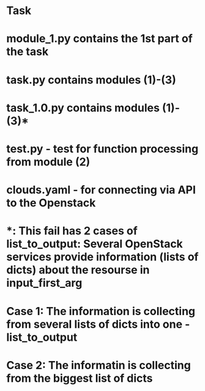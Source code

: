 # Task
# module_1.py contains the 1st part of the task
# task.py contains modules (1)-(3)
# task_1.0.py contains modules (1)-(3)*
# test.py - test for function processing from module (2)
# clouds.yaml - for connecting via API to the Openstack

# *: This fail has 2 cases of list_to_output: Several OpenStack services provide information (lists of dicts) about the resourse in input_first_arg 
# Case 1: The information is collecting from several lists of dicts into one - list_to_output
# Case 2: The informatin is collecting from the biggest list of dicts
